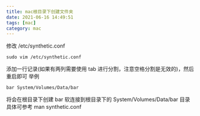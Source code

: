 ```yaml
---
title: mac根目录下创建文件夹
date: 2021-06-16 14:49:51
tags: [mac]
category: mac
---
```


修改 /etc/synthetic.conf


    sudo vim /etc/synthetic.conf
添加一行记录(如果有两列需要使用 tab 进行分割，注意空格分割是无效的)，然后重启即可
举例

    bar System/Volumes/Data/bar
将会在根目录下创建 bar 软连接到根目录下的 System/Volumes/Data/bar 目录
具体可参考 man synthetic.conf
